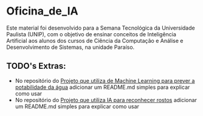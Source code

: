 # Oficina_de_IA
Este material foi desenvolvido para a Semana Tecnológica da Universidade Paulista (UNIP), com o objetivo de ensinar conceitos de Inteligência Artificial aos alunos dos cursos de Ciência da Computação e Análise e Desenvolvimento de Sistemas, na unidade Paraíso.

## TODO's Extras:
- No repositório do [Projeto que utiliza de Machine Learning para prever a potabilidade da água](https://github.com/APS-s/Water-Potability-in-real-time) adicionar um README.md simples para explicar como usar
- No repositório do [Projeto que utiliza IA para reconhecer rostos](https://github.com/APS-s/Analise-Facial-para-Protecao-Ambiental) adicionar um README.md simples para explicar como usar
